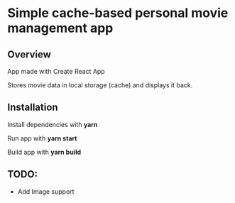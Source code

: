 # Simple cache-based personal movie management app

## Overview

App made with Create React App

Stores movie data in local storage (cache) and displays it back.

## Installation

Install dependencies with **yarn**

Run app with **yarn start**

Build app with **yarn build**

## TODO:

- Add Image support

